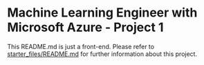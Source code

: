 
# Machine Learning Engineer with Microsoft Azure - Project 1 #
This README.md is just a front-end. Please refer to [starter_files/README.md](starter_files/README.md) for further information about this project.

